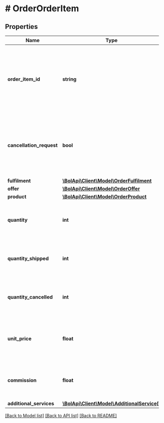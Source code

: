 # # OrderOrderItem

## Properties

Name | Type | Description | Notes
------------ | ------------- | ------------- | -------------
**order_item_id** | **string** | The id for the order item. One order can have multiple order items, but the list can only take one item. | [optional]
**cancellation_request** | **bool** | Indicates whether the order was cancelled on request of the customer before the retailer has shipped it. | [optional]
**fulfilment** | [**\BolApi\Client\Model\OrderFulfilment**](OrderFulfilment.md) |  | [optional]
**offer** | [**\BolApi\Client\Model\OrderOffer**](OrderOffer.md) |  | [optional]
**product** | [**\BolApi\Client\Model\OrderProduct**](OrderProduct.md) |  | [optional]
**quantity** | **int** | Amount of ordered products for this order item id. | [optional]
**quantity_shipped** | **int** | Amount of shipped products for this order item id. | [optional]
**quantity_cancelled** | **int** | Amount of cancelled products for this order item id. | [optional]
**unit_price** | **float** | The selling price to the customer of a single unit including VAT. | [optional]
**commission** | **float** | The commission for all quantities of this order item. | [optional]
**additional_services** | [**\BolApi\Client\Model\AdditionalService[]**](AdditionalService.md) |  | [optional]

[[Back to Model list]](../../README.md#models) [[Back to API list]](../../README.md#endpoints) [[Back to README]](../../README.md)
